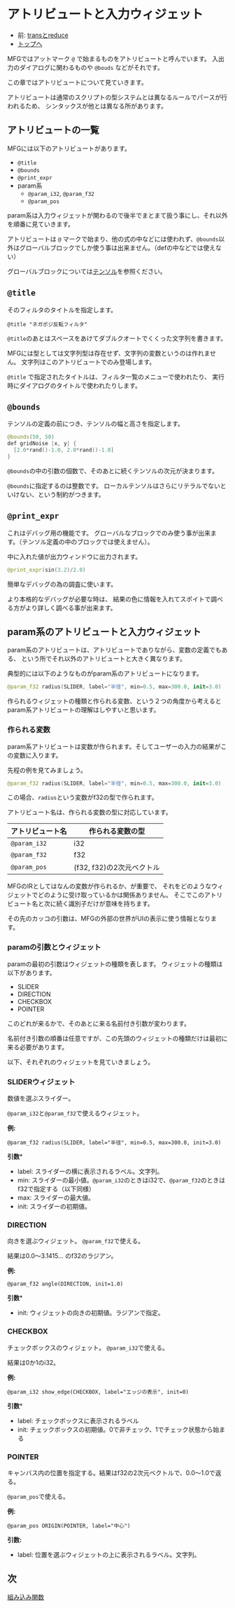 # アトリビュートと入力ウィジェット

- 前: [transとreduce](TransReduce.md)
- [トップへ](README.md)


MFGではアットマーク `@` で始まるものをアトリビュートと呼んでいます。
入出力のダイアログに関わるものや `@bouds` などがそれです。

この章ではアトリビュートについて見ていきます。

アトリビュートは通常のスクリプトの型システムとは異なるルールでパースが行われるため、
シンタックスが他とは異なる所があります。

## アトリビュートの一覧

MFGには以下のアトリビュートがあります。

- `@title`
- `@bounds`
- `@print_expr`
- param系
  - `@param_i32`, `@param_f32`
  - `@param_pos`

param系は入力ウィジェットが関わるので後半でまとまて扱う事にし、それ以外を順番に見ていきます。

アトリビュートは `@` マークで始まり、他の式の中などには使われず、`@bounds`以外はグローバルブロックでしか使う事は出来ません。（defの中などでは使えない）

グローバルブロックについては[テンソル](Tensor.md)を参照ください。

## `@title`

そのフィルタのタイトルを指定します。

```
@title "ネガポジ反転フィルタ"
```

`@title`のあとはスペースをあけてダブルクオートでくくった文字列を書きます。

MFGには型としては文字列型は存在せず、文字列の変数というのは作れません。
文字列はこのアトリビュートでのみ登場します。

`@title` で指定されたタイトルは、フィルタ一覧のメニューで使われたり、
実行時にダイアログのタイトルで使われたりします。

## `@bounds`

テンソルの定義の前につき、テンソルの幅と高さを指定します。

```swift
@bounds(50, 50)
def gridNoise |x, y| {
  [2.0*rand()-1.0, 2.0*rand()-1.0]
}
```

`@bounds`の中の引数の個数で、そのあとに続くテンソルの次元が決まります。

`@bounds`に指定するのは整数です。
ローカルテンソルはさらにリテラルでないといけない、という制約がつきます。

## `@print_expr`

これはデバッグ用の機能です。
グローバルなブロックでのみ使う事が出来ます。（テンソル定義の中のブロックでは使えません）。

中に入れた値が出力ウィンドウに出力されます。

```swift
@print_expr(sin(3.2)/2.0)
```

簡単なデバッグの為の調査に使います。

より本格的なデバッグが必要な時は、
結果の色に情報を入れてスポイトで調べる方がより詳しく調べる事が出来ます。

## param系のアトリビュートと入力ウィジェット

param系のアトリビュートは、アトリビュートでありながら、変数の定義でもある、
という所でそれ以外のアトリビュートと大きく異なります。

典型的には以下のようなものがparam系のアトリビュートになります。

```swift
@param_f32 radius(SLIDER, label="半径", min=0.5, max=300.0, init=3.0)
```

作られるウィジェットの種類と作られる変数、という２つの角度から考えるとparam系アトリビュートの理解はしやすいと思います。

### 作られる変数

param系アトリビュートは変数が作られます。そしてユーザーの入力の結果がこの変数に入ります。

先程の例を見てみましょう。

```swift
@param_f32 radius(SLIDER, label="半径", min=0.5, max=300.0, init=3.0)
```

この場合、`radius`という変数がf32の型で作られます。

アトリビュート名は、作られる変数の型に対応しています。

| アトリビュート名 | 作られる変数の型 |
| ---- | ---- |
| `@param_i32` | i32 |
| `@param_f32` | f32 |
| `@param_pos` | (f32, f32)の2次元ベクトル |

MFGのIRとしてはなんの変数が作られるか、が重要で、
それをどのようなウィジェットでどのように受け取っているかは関係ありません。
そこでこのアトリビュート名と次に続く識別子だけが意味を持ちます。

その先のカッコの引数は、MFGの外部の世界がUIの表示に使う情報となります。

### paramの引数とウィジェット

paramの最初の引数はウィジェットの種類を表します。
ウィジェットの種類は以下があります。

- SLIDER  
- DIRECTION
- CHECKBOX
- POINTER  

このどれが来るかで、そのあとに来る名前付き引数が変わります。

名前付き引数の順番は任意ですが、この先頭のウィジェットの種類だけは最初に来る必要があります。

以下、それぞれのウィジェットを見ていきましょう。

### SLIDERウィジェット

数値を選ぶスライダー。

`@param_i32`と`@param_f32`で使えるウィジェット。

**例:**

```
@param_f32 radius(SLIDER, label="半径", min=0.5, max=300.0, init=3.0)
```

**引数***

- label: スライダーの横に表示されるラベル。文字列。
- min: スライダーの最小値。`@param_i32`のときはi32で、`@param_f32`のときはf32で指定する（以下同様）
- max: スライダーの最大値。
- init: スライダーの初期値。

### DIRECTION

向きを選ぶウィジェット。
`@param_f32`で使える。

結果は0.0〜3.1415... のf32のラジアン。

**例:**

```
@param_f32 angle(DIRECTION, init=1.0)
```

**引数***

- init: ウィジェットの向きの初期値。ラジアンで指定。

### CHECKBOX

チェックボックスのウィジェット。
`@param_i32`で使える。

結果は0か1のi32。

**例:**

```
@param_i32 show_edge(CHECKBOX, label="エッジの表示", init=0)
```

**引数***

- label: チェックボックスに表示されるラベル
- init: チェックボックスの初期値。0で非チェック、1でチェック状態から始まる


### POINTER

キャンバス内の位置を指定する。結果はf32の2次元ベクトルで、0.0〜1.0で返る。

`@param_pos`で使える。

**例:**

```
@param_pos ORIGIN(POINTER, label="中心")
```

**引数:**

- label: 位置を選ぶウィジェットの上に表示されるラベル。文字列。

## 次

[組み込み関数](BuiltinFunctions.md)